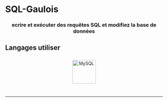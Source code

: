# SQL-Gaulois

### <div align="center">ecrire et exécuter des requêtes SQL et modifiez la base de données</div>  

## Langages utiliser  
<div align="center">  
<a href="https://www.mysql.com/" target="_blank"><img style="margin: 10px" src="https://profilinator.rishav.dev/skills-assets/mysql-original-wordmark.svg" alt="MySQL" height="75" /></a>  
</div>
<br />

----
